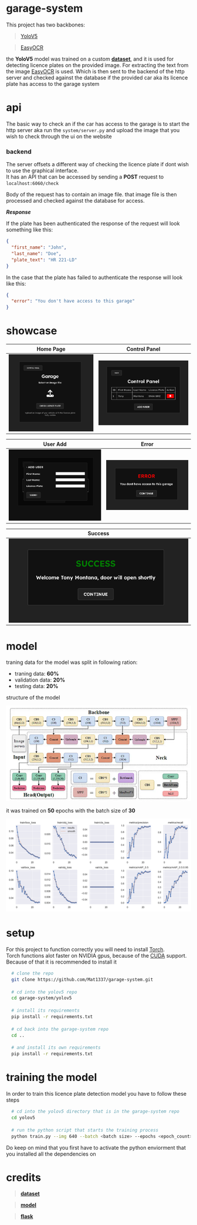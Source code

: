 # garage-system

This project has two backbones:

> [YoloV5](https://github.com/ultralytics/yolov5)

> [EasyOCR](https://github.com/JaidedAI/EasyOCR)

the **YoloV5** model was trained on a custom **[dataset](https://www.kaggle.com/datasets/andrewmvd/car-plate-detection)**, and it is used for
detecting licence plates on the provided image. For extracting the text from the image [EasyOCR](https://github.com/JaidedAI/EasyOCR) is used.
Which is then sent to the backend of the http server and checked against the database if the provided car aka its licence plate has access to the garage system

# api

The basic way to check an if the car has access to the garage is to start the http server aka run the ```system/server.py``` and upload
the image that you wish to check through the ui on the website

### backend

The server offsets a different way of checking the licence plate if dont wish to use the graphical interface.
<br>
It has an API that can be accessed by sending a **POST** request to ```localhost:6060/check```
<br>

Body of the request has to contain an image file. that image file is then processed and checked against
the database for access.

***Response***

If the plate has been authenticated the response of the request will look something like this:

```json
{
  "first_name": "John",
  "last_name": "Doe",
  "plate_text": "HR 221-LD"
}
```

In the case that the plate has failed to authenticate the response will look like this:

```json
{
  "error": "You don't have access to this garage"
}
```

# showcase

| Home Page                           | Control Panel                       
| ----------------------------------- | -----------------------------------
| ![cat](showcase/home.png) | ![dog](showcase/control_panel.png)

| User Add                            | Error                     
| ----------------------------------- | -----------------------------------
| ![cat](showcase/user_add.png) | ![dog](showcase/error.png)

| Success                          
| -----------------------------------
| ![cat](showcase/success.png)


# model
traning data for the model was split in following ration:
- traning data: **60%**
- validation data: **20%**
- testing data: **20%**

structure of the model

![structure](showcase/yolov5_structure.png)

it was trained on **50** epochs with the batch size of **30**

![traning-result](model/licence/results.png)

# setup

For this project to function correctly you will need to install [Torch](https://pytorch.org/get-started/locally/).
<br>
Torch functions alot faster on NVIDIA gpus, because of the [CUDA](https://developer.nvidia.com/cuda-toolkit) support. Because of that it is recommended to install it
<br>

```bash
  # clone the repo
  git clone https://github.com/Mat1337/garage-system.git

  # cd into the yolov5 repo
  cd garage-system/yolov5

  # install its requirements
  pip install -r requirements.txt

  # cd back into the garage-system repo
  cd ..

  # and install its own requirements
  pip install -r requirements.txt
```

# training the model

In order to train this licence plate detection model you have to follow these steps

```bash
  # cd into the yolov5 directory that is in the garage-system repo
  cd yolov5

  # run the python script that starts the training process
  python train.py --img 640 --batch <batch size> --epochs <epoch_count> --data ../model/LicenceModel.yaml --weights yolov5m.pt
```

Do keep on mind that you first have to activate the python enviorment that you installed all the dependencies on

# credits
>**[dataset](https://www.kaggle.com/datasets/andrewmvd/car-plate-detection)**

>**[model](https://github.com/ultralytics/yolov5)**

>**[flask](https://flask.palletsprojects.com/en/2.3.x/)**
